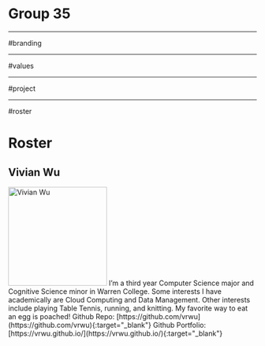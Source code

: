 # Group 35
--------------------------------------------------------------------------------------------------------------
#branding


--------------------------------------------------------------------------------------------------------------
#values




--------------------------------------------------------------------------------------------------------------
#project



-------------------------------------------------------------------------------------------------------------
#roster

# Roster 
## Vivian Wu

<img src="/admin/group-images/VivianWu.jpg.jpg" alt="Vivian Wu" width="200"/>
I’m a third year Computer Science major and Cognitive Science minor in Warren College. Some interests I have academically are Cloud Computing and Data Management. Other interests include playing Table Tennis, running, and knitting. My favorite way to eat an egg is poached! 
Github Repo: [https://github.com/vrwu](https://github.com/vrwu){:target="_blank"}
Github Portfolio: [https://vrwu.github.io/](https://vrwu.github.io/){:target="_blank"}




